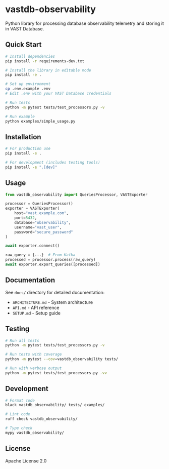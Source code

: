# vastdb-observability

Python library for processing database observability telemetry and storing it in VAST Database.

## Quick Start

```bash
# Install dependencies
pip install -r requirements-dev.txt

# Install the library in editable mode
pip install -e .

# Set up environment
cp .env.example .env
# Edit .env with your VAST Database credentials

# Run tests
python -m pytest tests/test_processors.py -v

# Run example
python examples/simple_usage.py
```

## Installation

```bash
# For production use
pip install -e .

# For development (includes testing tools)
pip install -e ".[dev]"
```

## Usage

```python
from vastdb_observability import QueriesProcessor, VASTExporter

processor = QueriesProcessor()
exporter = VASTExporter(
    host="vast.example.com",
    port=5432,
    database="observability",
    username="vast_user",
    password="secure_password"
)

await exporter.connect()

raw_query = {...}  # From Kafka
processed = processor.process(raw_query)
await exporter.export_queries([processed])
```

## Documentation

See `docs/` directory for detailed documentation:

- `ARCHITECTURE.md` - System architecture
- `API.md` - API reference
- `SETUP.md` - Setup guide

## Testing

```bash
# Run all tests
python -m pytest tests/test_processors.py -v

# Run tests with coverage
python -m pytest --cov=vastdb_observability tests/

# Run with verbose output
python -m pytest tests/test_processors.py -vv
```

## Development

```bash
# Format code
black vastdb_observability/ tests/ examples/

# Lint code
ruff check vastdb_observability/

# Type check
mypy vastdb_observability/
```

## License

Apache License 2.0